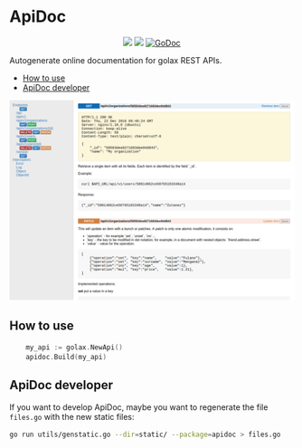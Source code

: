# ApiDoc

<p align="center">
<a href="https://travis-ci.org/fulldump/apidoc"><img src="https://travis-ci.org/fulldump/apidoc.svg?branch=master"></a>
<a href="https://goreportcard.com/report/fulldump/apidoc"><img src="http://goreportcard.com/badge/fulldump/apidoc"></a>
<a href="https://godoc.org/github.com/fulldump/apidoc"><img src="https://godoc.org/github.com/fulldump/apidoc?status.svg" alt="GoDoc"></a>
</p>

Autogenerate online documentation for golax REST APIs.

<!-- MarkdownTOC autolink=true bracket=round depth=4 -->

- [How to use](#how-to-use)
- [ApiDoc developer](#apidoc-developer)

<!-- /MarkdownTOC -->


<img src="img/screenshot.png">


## How to use

```go
    my_api := golax.NewApi()
    apidoc.Build(my_api)
```

## ApiDoc developer

If you want to develop ApiDoc, maybe you want to regenerate the
file `files.go` with the new static files:

```sh
go run utils/genstatic.go --dir=static/ --package=apidoc > files.go
```

